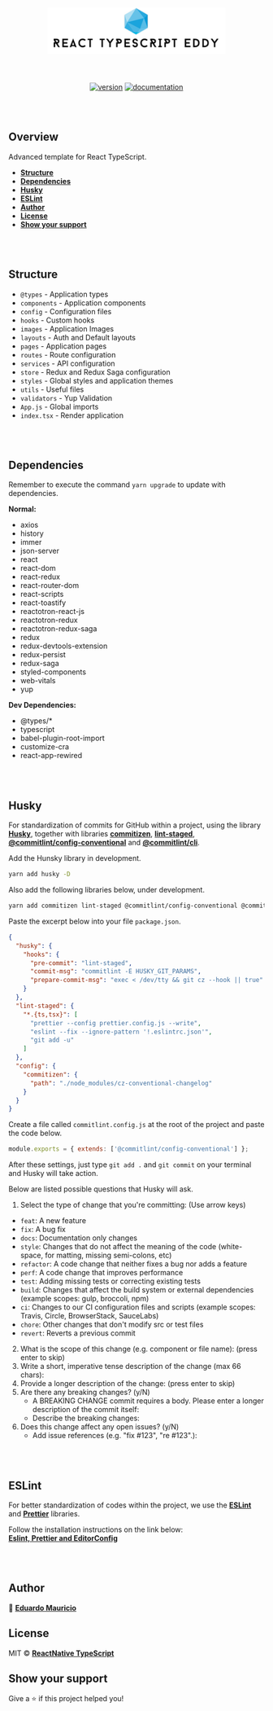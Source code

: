 <h1 align="center">
 <img src="docs/logo.png" height="90" alt="react-typescript-eddy" />
</h1>

<br>

<div align="center">

[![version](https://img.shields.io/badge/version-1.0.0-blue.svg)](https://github.com/therealeddy/react-typescript-eddy/releases)<space><space>
[![documentation](https://img.shields.io/badge/documentation-yes-brightgreen.svg)](#overview)

</div>

<br><br>

## Overview

Advanced template for React TypeScript.

- **[Structure](#structure)**
- **[Dependencies](#dependencies)**
- **[Husky](#husky)**
- **[ESLint](#eslint)**
- **[Author](#author)**
- **[License](#license)**
- **[Show your support](#show-your-support)**


<br><br>

## Structure

- ```@types``` - Application types
- ```components``` - Application components
- ```config``` - Configuration files
- ```hooks``` - Custom hooks
- ```images``` - Application Images
- ```layouts``` - Auth and Default layouts
- ```pages``` - Application pages
- ```routes``` - Route configuration
- ```services``` - API configuration
- ```store``` - Redux and Redux Saga configuration
- ```styles``` - Global styles and application themes
- ```utils``` - Useful files
- ```validators``` - Yup Validation
- ```App.js``` - Global imports
- ```index.tsx``` - Render application

<br><br>

## Dependencies
  
Remember to execute the command ```yarn upgrade``` to update with dependencies.

**Normal:**

- axios
- history
- immer
- json-server
- react
- react-dom
- react-redux
- react-router-dom
- react-scripts
- react-toastify
- reactotron-react-js
- reactotron-redux
- reactotron-redux-saga
- redux
- redux-devtools-extension
- redux-persist
- redux-saga
- styled-components
- web-vitals
- yup

**Dev Dependencies:**

- @types/*
- typescript
- babel-plugin-root-import
- customize-cra
- react-app-rewired

<br><br>

## Husky

For standardization of commits for GitHub within a project, using the library **[Husky](https://github.com/typicode/husky)**, together with libraries **[commitizen](https://github.com/commitizen/cz-cli)**, **[lint-staged](https://github.com/okonet/lint-staged)**, **[@commitlint/config-conventional](https://www.npmjs.com/package/@commitlint/config-conventional)** and **[@commitlint/cli](https://www.npmjs.com/package/@commitlint/cli)**.

Add the Hunsky library in development.

```sh
yarn add husky -D
```

Also add the following libraries below, under development.

```sh
yarn add commitizen lint-staged @commitlint/config-conventional @commitlint/cli -D
```

Paste the excerpt below into your file ```package.json```.

```json
{
  "husky": {
    "hooks": {
      "pre-commit": "lint-staged",
      "commit-msg": "commitlint -E HUSKY_GIT_PARAMS",
      "prepare-commit-msg": "exec < /dev/tty && git cz --hook || true"
    }
  },
  "lint-staged": {
    "*.{ts,tsx}": [
      "prettier --config prettier.config.js --write",
      "eslint --fix --ignore-pattern '!.eslintrc.json'",
      "git add -u"
    ]
  },
  "config": {
    "commitizen": {
      "path": "./node_modules/cz-conventional-changelog"
    }
  }
}
```

Create a file called ```commitlint.config.js``` at the root of the project and paste the code below.

```javascript
module.exports = { extends: ['@commitlint/config-conventional'] };
```

After these settings, just type ```git add .``` and ```git commit``` on your terminal and Husky will take action.

Below are listed possible questions that Husky will ask.

1. Select the type of change that you're committing: (Use arrow keys)
- ```feat```:         A new feature
- ```fix```:          A bug fix
- ```docs```:         Documentation only changes
- ```style```:        Changes that do not affect the meaning of the code (white-space, for matting, missing semi-colons, etc)
- ```refactor```:     A code change that neither fixes a bug nor adds a feature
- ```perf```:         A code change that improves performance
- ```test```:         Adding missing tests or correcting existing tests
- ```build```:        Changes that affect the build system or external dependencies (example scopes: gulp, broccoli, npm)
- ```ci```:           Changes to our CI configuration files and scripts (example scopes: Travis, Circle, BrowserStack, SauceLabs)
- ```chore```:        Other changes that don't modify src or test files
- ```revert```:       Reverts a previous commit

2. What is the scope of this change (e.g. component or file name): (press enter to skip)
3. Write a short, imperative tense description of the change (max 66 chars):
4. Provide a longer description of the change: (press enter to skip)
5. Are there any breaking changes? (y/N)
	- A BREAKING CHANGE commit requires a body. Please enter a longer description of the commit itself:
	- Describe the breaking changes:
6. Does this change affect any open issues? (y/N)
	- Add issue references (e.g. "fix #123", "re #123".):

<br><br>

## ESLint

For better standardization of codes within the project, we use the **[ESLint](https://eslint.org/)** and **[Prettier](https://prettier.io/)** libraries.

Follow the installation instructions on the link below: <br>
**[Eslint, Prettier and EditorConfig](https://www.notion.so/Padr-es-de-projeto-com-ESLint-Prettier-e-EditorConfig-0b57b47a24724c859c0cf226aa0cc3a7)**

<br><br>

## Author

👤 **[Eduardo Mauricio](https://github.com/therealeddy)**

## License

MIT © **[ReactNative TypeScript](LICENSE)**

## Show your support

Give a ⭐️ if this project helped you!
